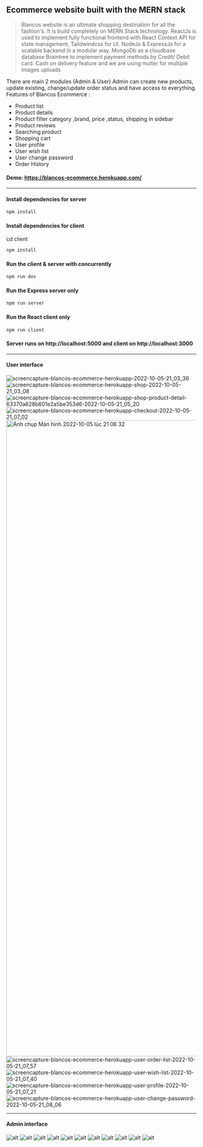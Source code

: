 ## Ecommerce website built with the MERN stack

> Blancos website is an ultimate shopping destination for all the fashion's. It is build completely on MERN Stack technology. ReactJs is used to implement fully functional frontend with React Context API for state management, Taildwindcss for UI. NodeJs & ExpressJs for a scalable backend in a modular way. MongoDb as a cloudbase database Braintree to implement payment methods by Credit/ Debit card. Cash on delivery feature and we are using multer for multiple images uploads

There are main 2 modules (Admin & User)
Admin can create new products, update existing, change/update order status and have access to everything.
Features of Blancos Ecommerce :

-  Product list
-  Product details
-  Product filter category ,brand, price ,status, shipping in sidebar
-  Product reviews
-  Searching product
-  Shopping cart
-  User profile
-  User wish list
-  User change password
-  Order History

#### Demo: https://blancos-ecommerce.herokuapp.com/

<hr/>

#### Install dependencies for server

```sh
npm install
```

#### Install dependencies for client

cd client

```sh
npm install
```

#### Run the client & server with concurrently

```sh
npm run dev
```

#### Run the Express server only

```sh
npm run server
```

#### Run the React client only

```sh
npm run client
```

#### Server runs on http://localhost:5000 and client on http://localhost:3000

<hr/>

#### User interface
![screencapture-blancos-ecommerce-herokuapp-2022-10-05-21_03_36](https://user-images.githubusercontent.com/78254137/194230032-af268680-bd3a-49c3-a011-5b4269a04c36.png)
![screencapture-blancos-ecommerce-herokuapp-shop-2022-10-05-21_03_08](https://user-images.githubusercontent.com/78254137/194230099-4ad54c3b-34a1-42c6-967e-54e307df950c.png)
![screencapture-blancos-ecommerce-herokuapp-shop-product-detail-63370a628b601e2a5be353d6-2022-10-05-21_05_20](https://user-images.githubusercontent.com/78254137/194230105-6073c501-8a90-4f22-b6fd-183466df70d3.png)
![screencapture-blancos-ecommerce-herokuapp-checkout-2022-10-05-21_07_02](https://user-images.githubusercontent.com/78254137/194230094-4aa84891-e141-4bbf-ae9a-12cfc3ef4e11.png)
<img width="1680" alt="Ảnh chụp Màn hình 2022-10-05 lúc 21 06 32" src="https://user-images.githubusercontent.com/78254137/194230859-aa161a48-c9bc-4b19-8993-d12ebf0027b3.png">
![screencapture-blancos-ecommerce-herokuapp-user-order-list-2022-10-05-21_07_57](https://user-images.githubusercontent.com/78254137/194230113-b2921425-729c-4550-a84d-c9d5a4046642.png)
![screencapture-blancos-ecommerce-herokuapp-user-wish-list-2022-10-05-21_07_40](https://user-images.githubusercontent.com/78254137/194230123-8f37e16b-1ea8-40d0-ac7c-1c0ee69154c9.png)
![screencapture-blancos-ecommerce-herokuapp-user-profile-2022-10-05-21_07_21](https://user-images.githubusercontent.com/78254137/194230118-cb02e7d3-13ea-4f0d-aa45-03a76a33dc81.png)
![screencapture-blancos-ecommerce-herokuapp-user-change-password-2022-10-05-21_08_06](https://user-images.githubusercontent.com/78254137/194230109-e8cdd757-fcc6-41d5-bd3f-35547cecfcfd.png)



<hr/>

#### Admin interface

![alt](https://res.cloudinary.com/imkhanh/image/upload/v1664897361/blancos-ecommerce/A%CC%89nh_chu%CC%A3p_Ma%CC%80n_hi%CC%80nh_2022-10-04_lu%CC%81c_22.27.05_yeiazj.png)
![alt](https://res.cloudinary.com/imkhanh/image/upload/v1664897594/blancos-ecommerce/A%CC%89nh_chu%CC%A3p_Ma%CC%80n_hi%CC%80nh_2022-10-04_lu%CC%81c_22.31.13_ysdek7.png)
![alt](https://res.cloudinary.com/imkhanh/image/upload/v1664897594/blancos-ecommerce/A%CC%89nh_chu%CC%A3p_Ma%CC%80n_hi%CC%80nh_2022-10-04_lu%CC%81c_22.31.38_oqplid.png)
![alt](https://res.cloudinary.com/imkhanh/image/upload/v1664898213/blancos-ecommerce/A%CC%89nh_chu%CC%A3p_Ma%CC%80n_hi%CC%80nh_2022-10-04_lu%CC%81c_22.41.21_yous6d.png)
![alt](https://res.cloudinary.com/imkhanh/image/upload/v1664898214/blancos-ecommerce/A%CC%89nh_chu%CC%A3p_Ma%CC%80n_hi%CC%80nh_2022-10-04_lu%CC%81c_22.41.32_bmqohl.png)
![alt](https://res.cloudinary.com/imkhanh/image/upload/v1664898213/blancos-ecommerce/A%CC%89nh_chu%CC%A3p_Ma%CC%80n_hi%CC%80nh_2022-10-04_lu%CC%81c_22.41.40_o0ujmn.png)
![alt](https://res.cloudinary.com/imkhanh/image/upload/v1664898213/blancos-ecommerce/A%CC%89nh_chu%CC%A3p_Ma%CC%80n_hi%CC%80nh_2022-10-04_lu%CC%81c_22.41.48_mmu1qh.png)
![alt](https://res.cloudinary.com/imkhanh/image/upload/v1664898213/blancos-ecommerce/A%CC%89nh_chu%CC%A3p_Ma%CC%80n_hi%CC%80nh_2022-10-04_lu%CC%81c_22.42.02_zm3lrj.png)
![alt](https://res.cloudinary.com/imkhanh/image/upload/v1664898213/blancos-ecommerce/A%CC%89nh_chu%CC%A3p_Ma%CC%80n_hi%CC%80nh_2022-10-04_lu%CC%81c_22.42.08_btwgdd.png)
![alt](https://res.cloudinary.com/imkhanh/image/upload/v1664898214/blancos-ecommerce/A%CC%89nh_chu%CC%A3p_Ma%CC%80n_hi%CC%80nh_2022-10-04_lu%CC%81c_22.42.19_jypqx4.png)
![alt](https://res.cloudinary.com/imkhanh/image/upload/v1664898214/blancos-ecommerce/A%CC%89nh_chu%CC%A3p_Ma%CC%80n_hi%CC%80nh_2022-10-04_lu%CC%81c_22.42.30_lf1eyi.png)
